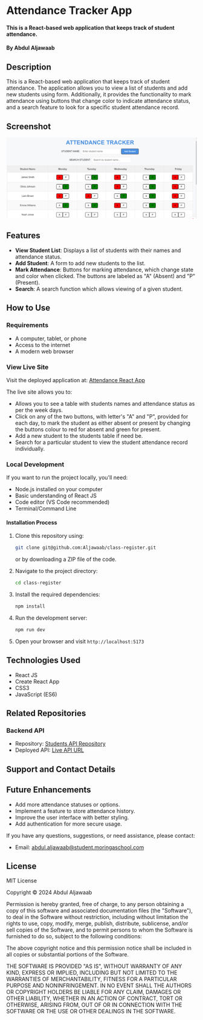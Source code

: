 # Attendance Tracker App

#### This is a React-based web application that keeps track of student attendance. 

#### By **Abdul Aljawaab**

## Description

This is a React-based web application that keeps track of student attendance. The application allows you to view a list of students and add new students using form. Additionally, it provides the functionality to mark attendance using buttons that change color to indicate attendance status, and a search feature to look for a specific student attendance record.

## Screenshot

![React Attendance Tracker App Screenshot](./React%2520tracker.png)

## Features

- **View Student List**: Displays a list of students with their names and attendance status.
- **Add Student**: A form to add new students to the list.
- **Mark Attendance**: Buttons for marking attendance, which change state and color when clicked. The buttons are labeled as "A" (Absent) and "P" (Present).
- **Search**: A search function which allows viewing of a given student.

## How to Use

### Requirements

- A computer, tablet, or phone
- Access to the internet
- A modern web browser

### View Live Site

Visit the deployed application at: [Attendance React App](class-register.vercel.app)

The live site allows you to:

- Allows you to see a table with students names and attendance status as per the week days.
- Click on any of the two buttons, with letter's "A" and "P", provided for each day, to mark the student as either absent or present by changing the buttons colour to red for absent and green for present.
- Add a new student to the students table if need be.
- Search for a particular student to view the student attendance record individually.

### Local Development

If you want to run the project locally, you'll need:

- Node.js installed on your computer
- Basic understanding of React JS
- Code editor (VS Code recommended)
- Terminal/Command Line

#### Installation Process

1. Clone this repository using:

   ```bash
   git clone git@github.com:Aljawaab/class-register.git
   ```

   or by downloading a ZIP file of the code.

2. Navigate to the project directory:

   ```bash
   cd class-register
   ```

3. Install the required dependencies:

   ```bash
   npm install
   ```

4. Run the development server:

   ```bash
   npm run dev
   ```

5. Open your browser and visit `http://localhost:5173`

## Technologies Used

- React JS
- Create React App
- CSS3
- JavaScript (ES6)

## Related Repositories

### Backend API

- Repository: [Students API Repository](https://github.com/Aljawaab/json-server-template.git)
- Deployed API: [Live API URL](https://json-server-template-t803.onrender.com)

## Support and Contact Details

## Future Enhancements
- Add more attendance statuses or options.
- Implement a feature to store attendance history.
- Improve the user interface with better styling.
- Add authentication for more secure usage.

If you have any questions, suggestions, or need assistance, please contact:

- Email: <abdul.aljawaab@student.moringaschool.com>

## License

MIT License

Copyright &copy; 2024 Abdul Aljawaab

Permission is hereby granted, free of charge, to any person obtaining a copy of this software and associated documentation files (the "Software"), to deal in the Software without restriction, including without limitation the rights to use, copy, modify, merge, publish, distribute, sublicense, and/or sell copies of the Software, and to permit persons to whom the Software is furnished to do so, subject to the following conditions:

The above copyright notice and this permission notice shall be included in all copies or substantial portions of the Software.

THE SOFTWARE IS PROVIDED "AS IS", WITHOUT WARRANTY OF ANY KIND, EXPRESS OR IMPLIED, INCLUDING BUT NOT LIMITED TO THE WARRANTIES OF MERCHANTABILITY, FITNESS FOR A PARTICULAR PURPOSE AND NONINFRINGEMENT. IN NO EVENT SHALL THE AUTHORS OR COPYRIGHT HOLDERS BE LIABLE FOR ANY CLAIM, DAMAGES OR OTHER LIABILITY, WHETHER IN AN ACTION OF CONTRACT, TORT OR OTHERWISE, ARISING FROM, OUT OF OR IN CONNECTION WITH THE SOFTWARE OR THE USE OR OTHER DEALINGS IN THE SOFTWARE.
